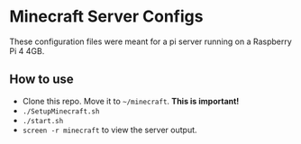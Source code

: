 # Minecraft Server Configs

These configuration files were meant for a pi server running on a Raspberry Pi 4 4GB. 

## How to use

- Clone this repo. Move it to `~/minecraft`. **This is important!**
- `./SetupMinecraft.sh`
- `./start.sh`
- `screen -r minecraft`  to view the server output.  

